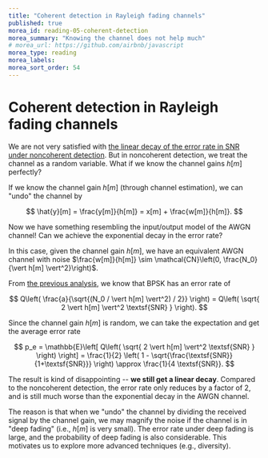 ```yaml
---
title: "Coherent detection in Rayleigh fading channels"
published: true
morea_id: reading-05-coherent-detection
morea_summary: "Knowing the channel does not help much"
# morea_url: https://github.com/airbnb/javascript
morea_type: reading
morea_labels:
morea_sort_order: 54
---
```


# Coherent detection in Rayleigh fading channels

We are not very satisfied with [the linear decay of the error rate in SNR under noncoherent detection](reading-05-noncoherent-detection.html). But in noncoherent detection, we treat the channel as a random variable. What if we know the channel gains $h[m]$ perfectly?

If we know the channel gain $h[m]$ (through channel estimation), we can "undo" the channel by

$$
\hat{y}[m] = \frac{y[m]}{h[m]} = x[m] + \frac{w[m]}{h[m]}.
$$

Now we have something resembling the input/output model of the AWGN channel! Can we achieve the exponential decay in the error rate?

In this case, given the channel gain $h[m]$, we have an equivalent AWGN channel with noise $\frac{w[m]}{h[m]} \sim \mathcal{CN}\left(0, \frac{N_0}{\vert h[m] \vert^2}\right)$.

From [the previous analysis](reading-05-awgn-vs-fading.html), we know that BPSK has an error rate of

$$
Q\left( \frac{a}{\sqrt{(N_0 / \vert h[m] \vert^2) / 2}} \right) = Q\left( \sqrt{ 2 \vert h[m] \vert^2 \textsf{SNR} } \right).
$$

Since the channel gain $h[m]$ is random, we can take the expectation and get the average error rate 

$$
  p_e = \mathbb{E}\left[ Q\left( \sqrt{ 2 \vert h[m] \vert^2 \textsf{SNR} } \right) \right] = \frac{1}{2} \left( 1 - \sqrt{\frac{\textsf{SNR}}{1+\textsf{SNR}}} \right) \approx \frac{1}{4 \textsf{SNR}}.
$$

The result is kind of disappointing -- **we still get a linear decay**. Compared to the noncoherent detection, the error rate only reduces by a factor of 2, and is still much worse than the exponential decay in the AWGN channel.

The reason is that when we "undo" the channel by dividing the received signal by the channel gain, we may magnify the noise if the channel is in "deep fading" (i.e., $h[m]$ is very small). The error rate under deep fading is large, and the probability of deep fading is also considerable. This motivates us to explore more advanced techniques (e.g., diversity).